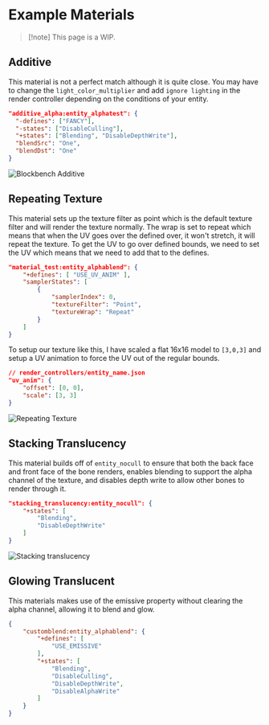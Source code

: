 ---
---

# Example Materials

> [!note] This page is a WIP.

## Additive
This material is not a perfect match although it is quite close. You may have to change the `light_color_multiplier` and add `ignore lighting` in the render controller depending on the conditions of your entity.

```json
"additive_alpha:entity_alphatest": {
  "-defines": ["FANCY"],
  "-states": ["DisableCulling"],
  "+states": ["Blending", "DisableDepthWrite"],
  "blendSrc": "One",
  "blendDst": "One"
}
```

![Blockbench Additive](/images/materials/additive.png)


## Repeating Texture
This material sets up the texture filter as point which is the default texture filter and will render the texture normally. The wrap is set to repeat which means that when the UV goes over the defined over, it won't stretch, it will repeat the texture. To get the UV to go over defined bounds, we need to set the UV which means that we need to add that to the defines.

```json
"material_test:entity_alphablend": {
    "+defines": [ "USE_UV_ANIM" ],
    "samplerStates": [
        {
            "samplerIndex": 0,
            "textureFilter": "Point",
            "textureWrap": "Repeat"
        }
    ]
}
```

To setup our texture like this, I have scaled a flat 16x16 model to `[3,0,3]` and setup a UV animation to force the UV out of the regular bounds.

```json
// render_controllers/entity_name.json
"uv_anim": {
    "offset": [0, 0],
    "scale": [3, 3]
}
```

![Repeating Texture](/images/materials/repeating_texture.png)


## Stacking Translucency

This material builds off of ``entity_nocull`` to ensure that both the back face and front face of the bone renders, enables blending to support the alpha channel of the texture, and disables depth write to allow other bones to render through it.

```json
"stacking_translucency:entity_nocull": { 
	"+states": [
		"Blending", 
		"DisableDepthWrite"
	] 
}
```

![Stacking translucency](/images/materials/blending_example.png)


## Glowing Translucent

This materials makes use of the emissive property without clearing the alpha channel, allowing it to blend and glow.
```json
{
    "customblend:entity_alphablend": {
        "+defines": [
            "USE_EMISSIVE"
        ],
        "+states": [
            "Blending",
            "DisableCulling",
            "DisableDepthWrite",
            "DisableAlphaWrite"
        ]
    }
}
```